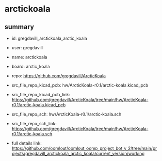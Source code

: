 # arctickoala
 
## summary 
* id: gregdavill_arctickoala_arctic_koala
* user: gregdavill
* name: arctickoala
* board: arctic_koala
* repo: https://github.com/gregdavill/ArcticKoala
* src_file_repo_kicad_pcb: hw/ArcticKoala-r0.1/arctic-koala.kicad_pcb
* src_file_repo_kicad_pcb_link: https://github.com/gregdavill/ArcticKoala/tree/main/hw/ArcticKoala-r0.1/arctic-koala.kicad_pcb


* src_file_repo_sch: hw/ArcticKoala-r0.1/arctic-koala.sch
* src_file_repo_sch_link: https://github.com/gregdavill/ArcticKoala/tree/main/hw/ArcticKoala-r0.1/arctic-koala.sch
* full details link: https://github.com/oomlout/oomlout_oomp_project_bot_v_2/tree/main/projects/gregdavill_arctickoala_arctic_koala/current_version/working  







